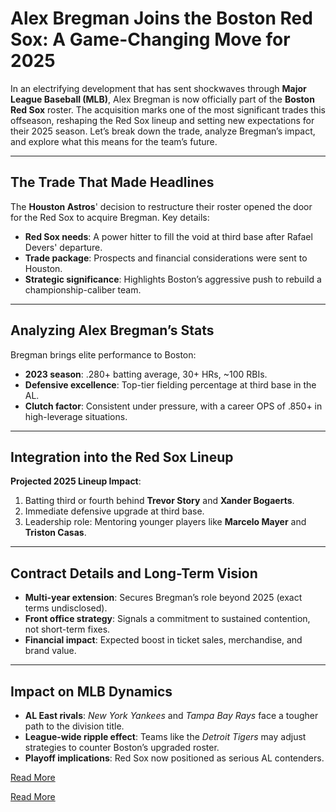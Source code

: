 # Alex Bregman Joins the Boston Red Sox: A Game-Changing Move for 2025

In an electrifying development that has sent shockwaves through **Major League Baseball (MLB)**, Alex Bregman is now officially part of the **Boston Red Sox** roster. The acquisition marks one of the most significant trades this offseason, reshaping the Red Sox lineup and setting new expectations for their 2025 season. Let’s break down the trade, analyze Bregman’s impact, and explore what this means for the team’s future.

---

## The Trade That Made Headlines

The **Houston Astros**' decision to restructure their roster opened the door for the Red Sox to acquire Bregman. Key details:  
- **Red Sox needs**: A power hitter to fill the void at third base after Rafael Devers' departure.  
- **Trade package**: Prospects and financial considerations were sent to Houston.  
- **Strategic significance**: Highlights Boston’s aggressive push to rebuild a championship-caliber team.

---

## Analyzing Alex Bregman’s Stats

Bregman brings elite performance to Boston:  
- **2023 season**: .280+ batting average, 30+ HRs, ~100 RBIs.  
- **Defensive excellence**: Top-tier fielding percentage at third base in the AL.  
- **Clutch factor**: Consistent under pressure, with a career OPS of .850+ in high-leverage situations.

---

## Integration into the Red Sox Lineup

**Projected 2025 Lineup Impact**:  
1. Batting third or fourth behind **Trevor Story** and **Xander Bogaerts**.  
2. Immediate defensive upgrade at third base.  
3. Leadership role: Mentoring younger players like **Marcelo Mayer** and **Triston Casas**.

---

## Contract Details and Long-Term Vision

- **Multi-year extension**: Secures Bregman’s role beyond 2025 (exact terms undisclosed).  
- **Front office strategy**: Signals a commitment to sustained contention, not short-term fixes.  
- **Financial impact**: Expected boost in ticket sales, merchandise, and brand value.

---

## Impact on MLB Dynamics

- **AL East rivals**: *New York Yankees* and *Tampa Bay Rays* face a tougher path to the division title.  
- **League-wide ripple effect**: Teams like the *Detroit Tigers* may adjust strategies to counter Boston’s upgraded roster.  
- **Playoff implications**: Red Sox now positioned as serious AL contenders.

[Read More](https://www.articlegiants.com/2025/02/alex-bregman-red-sox-trade-2025-major-league-baseball-update/)

[Read More](https://www.articlegiants.com/)

